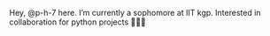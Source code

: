 Hey, @p-h-7 here.
I’m currently a sophomore at IIT kgp.
Interested in collaboration for python projects ✌🏽😬

<!---
p-h-7/p-h-7 is a ✨ special ✨ repository because its `README.md` (this file) appears on your GitHub profile.
You can click the Preview link to take a look at your changes.
--->
